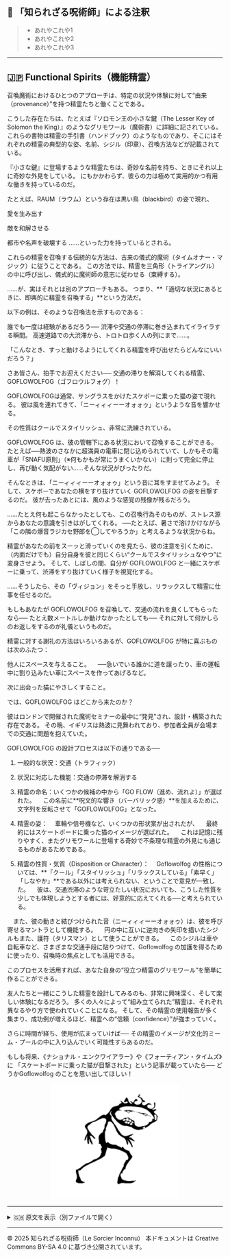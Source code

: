 ## 🐌 「知られざる呪術師」による注釈

>- あれやこれや1
>- あれやこれや2
>- あれやこれや3

---

## 🇯🇵 Functional Spirits（機能精霊）

召喚魔術におけるひとつのアプローチは、特定の状況や体験に対して“由来（provenance）”を持つ精霊たちと働くことである。

こうした存在たちは、たとえば『ソロモン王の小さな鍵（The Lesser Key of Solomon the King）』のようなグリモワール（魔術書）に詳細に記されている。
これらの書物は精霊の手引書（ハンドブック）のようなものであり、そこにはそれぞれの精霊の典型的な姿、名前、シジル（印章）、召喚方法などが記載されている。

『小さな鍵』に登場するような精霊たちは、奇妙な名前を持ち、ときにそれ以上に奇妙な外見をしている。
にもかかわらず、彼らの力は極めて実用的かつ有用な働きを持っているのだ。

たとえば、RAUM（ラウム）という存在は黒い鳥（blackbird）の姿で現れ、

愛を生み出す

敵を和解させる

都市や名声を破壊する
……といった力を持っているとされる。

これらの精霊を召喚する伝統的な方法は、古来の儀式的魔術（タイムオナー・マジック）に従うことである。
この方法では、精霊を三角形（トライアングル）の中に呼び出し、儀式的に魔術師の意志に従わせる（束縛する）。

……が、実はそれとは別のアプローチもある。
つまり、**「適切な状況にあるときに、即興的に精霊を召喚する」**という方法だ。

以下の例は、そのような召喚法を示すものである：

誰でも一度は経験があるだろう──
渋滞や交通の停滞に巻き込まれてイライラする瞬間。
高速道路での大渋滞から、トロトロ歩く人の列にまで……。

「こんなとき、すっと動けるようにしてくれる精霊を呼び出せたらどんなにいいだろう？」

さあ皆さん、拍手でお迎えください──
交通の滞りを解消してくれる精霊、GOFLOWOLFOG（ゴフロウルフォグ）！

GOFLOWOLFOGは通常、サングラスをかけたスケボーに乗った猫の姿で現れる。
彼は風を連れてきて、「ニーィィィーーオォォゥ」というような音を響かせる。

その性質はクールでスタイリッシュ、非常に洗練されている。

GOFLOWOLFOG は、彼の管轄下にある状況において召喚することができる。
たとえば──熱波のさなかに超満員の電車に閉じ込められていて、しかもその電車が「SNAFU原則」（※何もかもが常にうまくいかない）に則って完全に停止し、再び動く気配がない……そんな状況がぴったりだ。

そんなときは、「ニーィィィーーオォォゥ」という音に耳をすませてみよう。
そして、スケボーであなたの横をすり抜けていく GOFLOWOLFOG の姿を目撃するのだ。
彼が去ったあとには、風のような感覚の残像が残るだろう。

……たとえ何も起こらなかったとしても、この召喚行為そのものが、ストレス源からあなたの意識を引きはがしてくれる。
──たとえば、暑さで溶けかけながら「この隣の爆音ラジカセ野郎を◯してやろうか」と考えるような状況からね。

精霊があなたの前をスーッと滑っていくのを見たら、彼の注意を引くために、（内面だけでも）自分自身を彼と同じくらい“クールでスタイリッシュなやつ”に変身させよう。
そして、しばしの間、自分が GOFLOWOLFOG と一緒にスケボーに乗って、渋滞をすり抜けていく様子を視覚化する。

……そうしたら、その「ヴィジョン」をそっと手放し、リラックスして精霊に仕事を任せるのだ。

もしもあなたが GOFLOWOLFOG を召喚して、交通の流れを良くしてもらったなら──
たとえ数メートルしか動けなかったとしても──
それに対して何かしらのお返しをするのが礼儀というものだ。

精霊に対する謝礼の方法はいろいろあるが、GOFLOWOLFOG が特に喜ぶものは次のふたつ：

他人にスペースを与えること。
　──急いでいる誰かに道を譲ったり、車の運転中に割り込みたい車にスペースを作ってあげるなど。

次に出会った猫にやさしくすること。

では、GOFLOWOLFOG はどこから来たのか？

彼はロンドンで開催された魔術セミナーの最中に“発見”され、設計・構築された存在である。
その晩、イギリスは熱波に見舞われており、参加者全員が会場までの交通に問題を抱えていた。

GOFLOWOLFOG の設計プロセスは以下の通りである──


1. 一般的な状況：交通（トラフィック）

2. 状況に対応した機能：交通の停滞を解消する

3. 精霊の命名：いくつかの候補の中から「GO FLOW（進め、流れよ）」が選ばれた。
　この名前に**呪文的な響き（バーバリック感）**を加えるために、文字列を反転させて「GOFLOWOLFOG」となった。

4. 精霊の姿：
　車輪や信号機など、いくつかの形状案が出されたが、
　最終的にはスケートボードに乗った猫のイメージが選ばれた。
　これは記憶に残りやすく、またグリモワールに登場する奇妙で不条理な精霊の外見にも通じるものがあるためである。

5. 精霊の性質・気質（Disposition or Character）：
　Goflowolfog の性格については、**「クール」「スタイリッシュ」「リラックスしている」「素早く」「しなやか」**である以外には考えられない、ということで意見が一致した。
　彼は、交通渋滞のような苛立たしい状況においても、こうした性質を少しでも体現しようとする者には、好意的に応えてくれる──と考えられている。

　また、彼の動きと結びつけられた音（ニーィィィーーオォォゥ）は、彼を呼び寄せるマントラとして機能する。
　円の中に互いに逆向きの矢印を描いたシジルもまた、護符（タリスマン）として使うことができる。
　このシジルは車や自転車など、さまざまな交通手段に貼りつけて、Goflowolfog の加護を得るために使ったり、召喚時の焦点としても活用できる。

このプロセスを活用すれば、あなた自身の“役立つ精霊のグリモワール”を簡単に作ることができる。

友人たちと一緒にこうした精霊を設計してみるのも、非常に興味深く、そして楽しい体験になるだろう。
多くの人々によって“組み立てられた”精霊は、それぞれ異なるやり方で使われていくことになる。
そして、その精霊の使用報告が多く集まり、成功例が増えるほど、精霊への“信頼（confidence）”が強まっていく。

さらに時間が経ち、使用が広まっていけば──
その精霊のイメージが文化的ミーム・プールの中に入り込んでいく可能性すらあるのだ。

もしも将来、《ナショナル・エンクワイアラー》や《フォーティアン・タイムズ》に
「スケートボードに乗った猫が目撃された」という記事が載っていたら──
どうかGoflowolfog のことを思い出してほしい！

<div align="center">
  <img src="hine_evocation_pic_001.png" width="300">
</div>

---


<details>
<summary>🇬🇧 原文を表示（別ファイルで開く）</summary>

🔗 [原文を読む 05_functional_spirits_en.md](05_functional_spirits_en.md)

</details>

---

© 2025 知られざる呪術師（Le Sorcier Inconnu）
本ドキュメントは Creative Commons BY-SA 4.0 に基づき公開されています。
